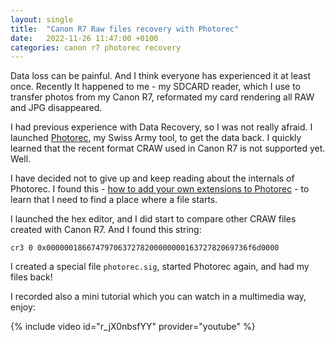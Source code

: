 ```yaml
---
layout: single
title:  "Canon R7 Raw files recovery with Photorec"
date:   2022-11-26 11:47:00 +0100
categories: canon r7 photorec recovery 
---
```


Data loss can be painful. And I think everyone has experienced it at least once. Recently It happened to me - my SDCARD reader, which I use to transfer photos from my Canon R7, reformated my card rendering all RAW and JPG disappeared.

I had previous experience with Data Recovery, so I was not really afraid. I launched [Photorec](https://www.cgsecurity.org/wiki/PhotoRec), my Swiss Army tool, to get the data back. I quickly learned that the recent format CRAW used in Canon R7 is not supported yet. Well.

I have decided not to give up and keep reading about the internals of Photorec. I found this - [how to add your own extensions to Photorec](https://www.cgsecurity.org/wiki/Add_your_own_extension_to_PhotoRec) - to learn that I need to find a place where a file starts.

I launched the hex editor, and I did start to compare other CRAW files created with Canon R7. And I found this string:

```hex
cr3 0 0x000000186674797063727820000000016372782069736f6d0000
```

I created a special file `photorec.sig`, started Photorec again, and had my files back!

I recorded also a mini tutorial which you can watch in a multimedia way, enjoy:

{% include video id="r_jX0nbsfYY" provider="youtube" %}
